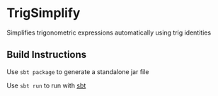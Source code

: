 # TrigSimplify
Simplifies trigonometric expressions automatically using trig identities

## Build Instructions
Use `sbt package` to generate a standalone jar file

Use `sbt run` to run with [sbt](https://www.scala-sbt.org/)